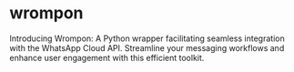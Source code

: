 # wrompon
Introducing Wrompon: A Python wrapper facilitating seamless integration with the WhatsApp Cloud API. Streamline your messaging workflows and enhance user engagement with this efficient toolkit.
